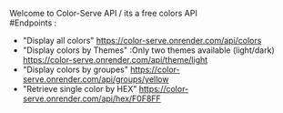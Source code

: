 Welcome to Color-Serve API / its a free colors API  
#Endpoints :
- "Display all colors" https://color-serve.onrender.com/api/colors
- "Display colors by Themes" :Only two themes available (light/dark)  https://color-serve.onrender.com/api/theme/light
- "Display colors by groupes"  https://color-serve.onrender.com/api/groups/yellow
- "Retrieve single color by HEX"  https://color-serve.onrender.com/api/hex/F0F8FF
